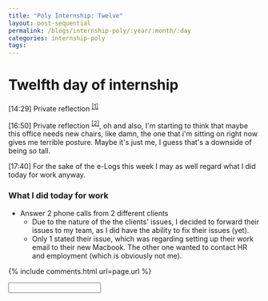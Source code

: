 ```yaml
---
title: "Poly Internship: Twelve"
layout: post-sequential
permalink: /blogs/internship-poly/:year/:month/:day
categories: internship-poly
tags: 
---
```

# Twelfth day of internship


<span class="timestamp">[14:29]</span> Private reflection <sup><a href="#1">[1]</a></sup>

<span class="timestamp">[16:50]</span> Private reflection <sup><a href="#2">[2]</a></sup>, oh and also, I'm starting to think that maybe this office needs new chairs, like damn, the one that i'm sitting on right now gives me terrible posture. Maybe it's just me, I guess that's a downside of being so tall.

<span class="timestamp">[17:40]</span> For the sake of the e-Logs this week I may as well regard what I did today for work anyway.

### What I did today for work
* Answer 2 phone calls from 2 different clients 
    * Due to the nature of the the clients' issues, I decided to forward their issues to my team, as I did have the ability to fix their issues (yet).
    * Only 1 stated their issue, which was regarding setting up their work email to their new Macbook. The other one wanted to contact HR and employment (which is obviously not me).

{% include comments.html url=page.url %}

<input id="password-input" type="password" class="text-secret" onkeyup="unlock()">

<span class="disable-selection" id="truth" style="display:none;"><sup id="1">[1]</sup> I was utterly upset. Seeing my GPA. Results came out today at the brink of dawn. As I saw it, it was the first time it came below 3. I actually saw it in the morning, but something about seeing it put me in shock until after lunch today.<br><br>3.05 to 2.86. A downward wave<br><br>I felt lost, I felt like a failure. There was no one for me to blame. I found it hard to comprehend. I could not believe it. I really don't know why. <br><br>i don't get it. i don't understand. i don't know why. _&lt;this line was repeated about <a href="/static/images/62725.jpg" target="_blank">62,725 times</a>, removed because jekyll took 41min to build this website when i added this set of repetition in &gt;_<br><br><sup id="2">[2]</sup> Journalling really helps, like oh my goodness. Before accounting to some close friends and my harvest group leader, i found that I should be real with myself. If a problem is in your face, do not run away and hide. My **GPA isn't everything**, one of my close friends mentioned. They're right. I think today was God's test of whether I would run & hide in despair, or be real & transparent and continue to worship and praise Him. To be frank, when I saw my GPA for the first time, my spirit in me already left the post-it note in my mind's controls to choose the latter. Today, I made a resolve to continue to glorify His Name over my own selfishness.<br><br>Chances are, if you happen to be the 2023 March Intern, today would be when you check out your results. Can I invite you to seek God, no matter how good or bad your results came to be?</span>


